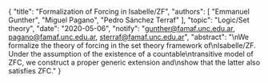 {
    "title": "Formalization of Forcing in Isabelle/ZF",
    "authors": [
        "Emmanuel Gunther",
        "Miguel Pagano",
        "Pedro Sánchez Terraf"
    ],
    "topic": "Logic/Set theory",
    "date": "2020-05-06",
    "notify": "gunther@famaf.unc.edu.ar, pagano@famaf.unc.edu.ar, sterraf@famaf.unc.edu.ar",
    "abstract": "\nWe formalize the theory of forcing in the set theory framework of\nIsabelle/ZF. Under the assumption of the existence of a countable\ntransitive model of ZFC, we construct a proper generic extension and\nshow that the latter also satisfies ZFC."
}
